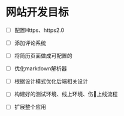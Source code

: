 # 网站开发目标

- [ ] 配置Https、https2.0
- [ ] 添加评论系统
- [ ] 将简历页面做成可配置的
- [ ] 优化markdown解析器
- [ ] 根据设计模式优化后端相关设计
- [ ] 构建好的测试环境、线上环境、伤上线流程
- [ ] 扩展整个应用

